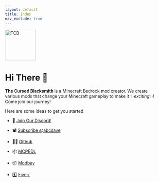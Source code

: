 ```yaml
---
layout: default
title: Index
nav_exclude: true
---
```


<img src="https://avatars.githubusercontent.com/u/81420586?v=4" alt="TCB" style="height: 100px; width:100px;"/>

# Hi There 👋

**The Cursed Blacksmith** is a Minecraft Bedrock mod creator. We create various mods that change your Minecraft gameplay to make it ✨_exciting_✨! Come join our journey!

Here are some ideas to get you started:

- 💬 [Join Our Discord!](https://discord.com/invite/ZeVUDhuwpG)

- 📽️ [Subscribe @abcdave](https://www.youtube.com/@abcdave/videos)

- 🐱‍👤 [Github](https://github.com/abcdavk)

- 📦 [MCPEDL](https://mcpedl.com/user/abcdave/)

- 📦 [Modbay](https://modbay.org/user/abcdave/)

- 5️⃣ [Fiverr](https://www.fiverr.com/dave_64)
